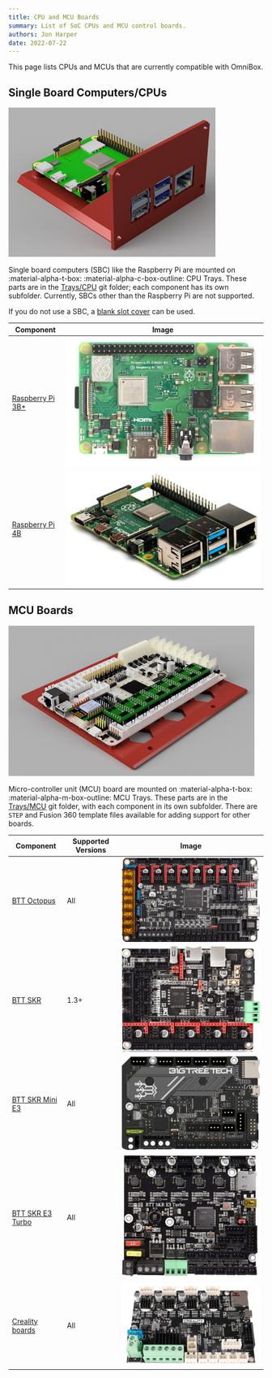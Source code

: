 ```yaml
---
title: CPU and MCU Boards
summary: List of SoC CPUs and MCU control boards.
authors: Jon Harper
date: 2022-07-22
---
```


This page lists CPUs and MCUs that are currently compatible with OmniBox.

## Single Board Computers/CPUs

![render of a Raspberry Pi on a tray](../img/examples/cpu.png)

Single board computers (SBC) like the Raspberry Pi are mounted on :material-alpha-t-box: :material-alpha-c-box-outline: CPU Trays. These parts are in the [Trays/CPU][7] git folder; each component has its own subfolder. Currently, SBCs other than the Raspberry Pi are not supported.

If you do not use a SBC, a [blank slot cover][6] can be used.

| Component             | Image |
|-----------------------|-------|
| [Raspberry Pi 3B+][1] | ![img](../img/parts/rpi_3b_plus.jpg) |
| [Raspberry Pi 4B][2]  | ![img](../img/parts/rpi_4b.jpg) |

## MCU Boards

![render of a BTT Octopus on a tray](../img/examples/mcu.png)

Micro-controller unit (MCU) board are mounted on :material-alpha-t-box: :material-alpha-m-box-outline: MCU Trays. These parts are in the [Trays/MCU][8] git folder, with each component in its own subfolder. There are `STEP` and Fusion 360 template files available for adding support for other boards.

| Component             | Supported Versions | Image |
|-----------------------|----------|-------|
| [BTT Octopus][3]      | All      | ![img](../img/parts/btt_octopus_1.jpg) |
| [BTT SKR][4]          | 1.3+     | ![img](../img/parts/btt_skr_2.jpg) |
| [BTT SKR Mini E3][5]  | All      | ![img](../img/parts/btt_skr_mini_e3_v3.jpg) |
| [BTT SKR E3 Turbo][5] | All      | ![img](../img/parts/btt_skr_e3_turbo.jpg) |
| [Creality boards][5]  | All      | ![img](../img/parts/creality_board.jpg) |

[1]: https://github.com/jon-harper/OmniBox/tree/main/Trays/CPURaspberry%20Pi%203B%20Plus
[2]: https://github.com/jon-harper/OmniBox/tree/main/Trays/CPU/Raspberry%20Pi%204B
[3]: https://github.com/jon-harper/OmniBox/tree/main/Trays/MCU/BTT%20Octopus
[4]: https://github.com/jon-harper/OmniBox/tree/main/Trays/MCU/BTT%20SKR
[5]: https://github.com/jon-harper/OmniBox/tree/main/Trays/MCU/BTT%20SKR%20E3
[6]: https://github.com/jon-harper/OmniBox/tree/main/Trays/CPU/Unused%20Tray%20Cover
[7]: https://github.com/jon-harper/OmniBox/tree/main/Trays/CPU
[8]: https://github.com/jon-harper/OmniBox/tree/main/Trays/MCU